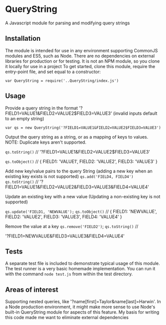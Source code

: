 # QueryString
A Javascript module for parsing and modifying query strings

## Installation
The module is intended for use in any environment supporting CommonJS modules and ES5, such as Node.
There are no dependencies on external libraries for production or for testing.
It is not an NPM module, so you clone it locally for use in a project
To get started, clone this module, require the entry-point file, and set equal to a constructor: 

`var QueryString = require('..QueryString/index.js')`

## Usage

Provide a query string in the format '?FIELD1=VALUE1&FIELD2=VALUE2$FIELD3=VALUE3'
(invalid inputs default to an empty string)

`var qs = new QueryString('?FIELD1=VALUE1&FIELD2=VALUE2$FIELD3=VALUE3')`

Output the query string as a string, or as a mapping of keys to values.
NOTE: Duplicate keys aren't supported. 

`qs.toString()` // 
'?FIELD1=VALUE1&FIELD2=VALUE2$FIELD3=VALUE3'

`qs.toObject()` //
{ FIELD1: 'VALUE1', FIELD2: 'VALUE2', FIELD3: 'VALUE3' }

Add new key/value pairs to the query String (adding a new key when an existing key exists is not supported)
`qs.add('FIELD4, FIELD4')`
`qs.toString()` // 
'?FIELD1=VALUE1&FIELD2=VALUE2&FIELD3=VALUE3&FIELD4=VALUE4'

Update an existing key with a new value (Updating a non-existing key is not supported)

`qs.update('FIELD1, 'NEWVALUE');`
`qs.toObject()` // 
                    { FIELD1: 'NEWVALUE',
                     FIELD2: 'VALUE2',
                     FIELD3: 'VALUE3',
                     FIELD4: 'VALUE4' }
                     
Remove the value at a key
`qs.remove('FIELD2')`;
`qs.toString()` // 

'?FIELD1=NEWVALUE&FIELD3=VALUE3&FIELD4=VALUE4'

## Tests
A separate test file is included to demonstrate typical usage of this module. The test runner is a very basic homemade implementation. 
You can run it with the command `node test.js` from within the test directory.

## Areas of interest
Supporting nested queries, like '?name[first]=Taylor&name[last]=Harwin'. 
In a Node production environment, it might make more sense to use Node's built-in QueryString module for aspects of this feature.
My basis for writing this code made me want to eliminate external dependencies

